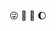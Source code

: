 😜
🚀
🖤
🌔

<!---
ANDEJONROBINSON/ANDEJONROBINSON is a ✨ special ✨ repository because its `README.md` (this file) appears on your GitHub profile.
You can click the Preview link to take a look at your changes.
--->
